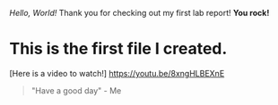 *Hello, World!*
Thank you for checking out my first lab report!
**You rock!**

# This is the first file I created. 

[Here is a video to watch!] https://youtu.be/8xngHLBEXnE

> "Have a good day" - Me
